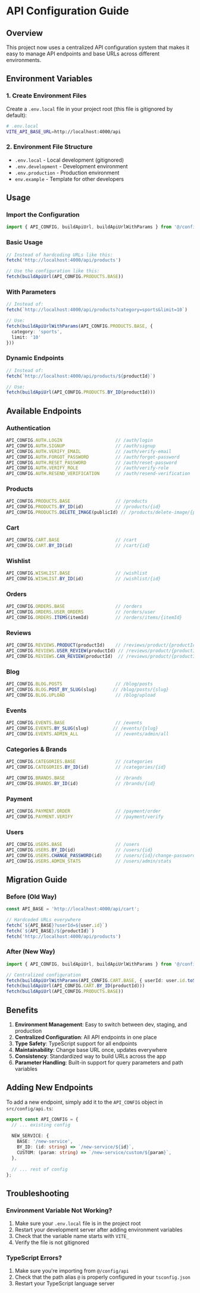# API Configuration Guide

## Overview
This project now uses a centralized API configuration system that makes it easy to manage API endpoints and base URLs across different environments.

## Environment Variables

### 1. Create Environment Files
Create a `.env.local` file in your project root (this file is gitignored by default):

```bash
# .env.local
VITE_API_BASE_URL=http://localhost:4000/api
```

### 2. Environment File Structure
- `.env.local` - Local development (gitignored)
- `.env.development` - Development environment
- `.env.production` - Production environment
- `env.example` - Template for other developers

## Usage

### Import the Configuration
```typescript
import { API_CONFIG, buildApiUrl, buildApiUrlWithParams } from '@/config/api';
```

### Basic Usage
```typescript
// Instead of hardcoding URLs like this:
fetch('http://localhost:4000/api/products')

// Use the configuration like this:
fetch(buildApiUrl(API_CONFIG.PRODUCTS.BASE))
```

### With Parameters
```typescript
// Instead of:
fetch(`http://localhost:4000/api/products?category=sports&limit=10`)

// Use:
fetch(buildApiUrlWithParams(API_CONFIG.PRODUCTS.BASE, { 
  category: 'sports', 
  limit: '10' 
}))
```

### Dynamic Endpoints
```typescript
// Instead of:
fetch(`http://localhost:4000/api/products/${productId}`)

// Use:
fetch(buildApiUrl(API_CONFIG.PRODUCTS.BY_ID(productId)))
```

## Available Endpoints

### Authentication
```typescript
API_CONFIG.AUTH.LOGIN                    // /auth/login
API_CONFIG.AUTH.SIGNUP                   // /auth/signup
API_CONFIG.AUTH.VERIFY_EMAIL             // /auth/verify-email
API_CONFIG.AUTH.FORGOT_PASSWORD          // /auth/forgot-password
API_CONFIG.AUTH.RESET_PASSWORD           // /auth/reset-password
API_CONFIG.AUTH.VERIFY_ROLE              // /auth/verify-role
API_CONFIG.AUTH.RESEND_VERIFICATION      // /auth/resend-verification
```

### Products
```typescript
API_CONFIG.PRODUCTS.BASE                 // /products
API_CONFIG.PRODUCTS.BY_ID(id)            // /products/{id}
API_CONFIG.PRODUCTS.DELETE_IMAGE(publicId) // /products/delete-image/{publicId}
```

### Cart
```typescript
API_CONFIG.CART.BASE                     // /cart
API_CONFIG.CART.BY_ID(id)                // /cart/{id}
```

### Wishlist
```typescript
API_CONFIG.WISHLIST.BASE                 // /wishlist
API_CONFIG.WISHLIST.BY_ID(id)            // /wishlist/{id}
```

### Orders
```typescript
API_CONFIG.ORDERS.BASE                   // /orders
API_CONFIG.ORDERS.USER_ORDERS            // /orders/user
API_CONFIG.ORDERS.ITEMS(itemId)          // /orders/items/{itemId}
```

### Reviews
```typescript
API_CONFIG.REVIEWS.PRODUCT(productId)    // /reviews/product/{productId}
API_CONFIG.REVIEWS.USER_REVIEW(productId) // /reviews/product/{productId}/user
API_CONFIG.REVIEWS.CAN_REVIEW(productId)  // /reviews/product/{productId}/can-review
```

### Blog
```typescript
API_CONFIG.BLOG.POSTS                    // /blog/posts
API_CONFIG.BLOG.POST_BY_SLUG(slug)      // /blog/posts/{slug}
API_CONFIG.BLOG.UPLOAD                   // /blog/upload
```

### Events
```typescript
API_CONFIG.EVENTS.BASE                   // /events
API_CONFIG.EVENTS.BY_SLUG(slug)         // /events/{slug}
API_CONFIG.EVENTS.ADMIN_ALL              // /events/admin/all
```

### Categories & Brands
```typescript
API_CONFIG.CATEGORIES.BASE               // /categories
API_CONFIG.CATEGORIES.BY_ID(id)          // /categories/{id}

API_CONFIG.BRANDS.BASE                   // /brands
API_CONFIG.BRANDS.BY_ID(id)              // /brands/{id}
```

### Payment
```typescript
API_CONFIG.PAYMENT.ORDER                 // /payment/order
API_CONFIG.PAYMENT.VERIFY                // /payment/verify
```

### Users
```typescript
API_CONFIG.USERS.BASE                    // /users
API_CONFIG.USERS.BY_ID(id)               // /users/{id}
API_CONFIG.USERS.CHANGE_PASSWORD(id)     // /users/{id}/change-password
API_CONFIG.USERS.ADMIN_STATS             // /users/admin/stats
```

## Migration Guide

### Before (Old Way)
```typescript
const API_BASE = 'http://localhost:4000/api/cart';

// Hardcoded URLs everywhere
fetch(`${API_BASE}?userId=${user.id}`)
fetch(`${API_BASE}/${productId}`)
fetch('http://localhost:4000/api/products')
```

### After (New Way)
```typescript
import { API_CONFIG, buildApiUrl, buildApiUrlWithParams } from '@/config/api';

// Centralized configuration
fetch(buildApiUrlWithParams(API_CONFIG.CART.BASE, { userId: user.id.toString() }))
fetch(buildApiUrl(API_CONFIG.CART.BY_ID(productId)))
fetch(buildApiUrl(API_CONFIG.PRODUCTS.BASE))
```

## Benefits

1. **Environment Management**: Easy to switch between dev, staging, and production
2. **Centralized Configuration**: All API endpoints in one place
3. **Type Safety**: TypeScript support for all endpoints
4. **Maintainability**: Change base URL once, updates everywhere
5. **Consistency**: Standardized way to build URLs across the app
6. **Parameter Handling**: Built-in support for query parameters and path variables

## Adding New Endpoints

To add a new endpoint, simply add it to the `API_CONFIG` object in `src/config/api.ts`:

```typescript
export const API_CONFIG = {
  // ... existing config
  
  NEW_SERVICE: {
    BASE: '/new-service',
    BY_ID: (id: string) => `/new-service/${id}`,
    CUSTOM: (param: string) => `/new-service/custom/${param}`,
  },
  
  // ... rest of config
};
```

## Troubleshooting

### Environment Variable Not Working?
1. Make sure your `.env.local` file is in the project root
2. Restart your development server after adding environment variables
3. Check that the variable name starts with `VITE_`
4. Verify the file is not gitignored

### TypeScript Errors?
1. Make sure you're importing from `@/config/api`
2. Check that the path alias `@` is properly configured in your `tsconfig.json`
3. Restart your TypeScript language server 
